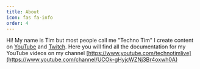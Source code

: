 ```yaml
---
title: About
icon: fas fa-info
order: 4
---
```


Hi!  My name is Tim but most people call me "Techno Tim"  I create content on [YouTube](https://www.youtube.com/technotimlive) and [Twitch](https://twitch.tv/technotim).  Here you will find all the documentation for my YouTube videos on my channel [https://www.youtube.com/technotimlive](https://www.youtube.com/channel/UCOk-gHyjcWZNj3Br4oxwh0A)
